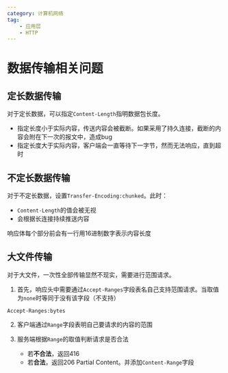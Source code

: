 ```yaml
---
category: 计算机网络
tag:
    - 应用层
    - HTTP
---
```


# 数据传输相关问题

## 定长数据传输

对于定长数据，可以指定`Content-Length`指明数据包长度。

- 指定长度小于实际内容，传送内容会被截断。如果采用了持久连接，截断的内容会附在下一次的报文中，造成bug
- 指定长度大于实际内容，客户端会一直等待下一字节，然而无法响应，直到超时

## 不定长数据传输

对于不定长数据，设置`Transfer-Encoding:chunked`。此时：
- `Content-Length`的值会被无视
- 会根据长连接持续推送内容

响应体每个部分前会有一行用16进制数字表示内容长度

## 大文件传输

对于大文件，一次性全部传输显然不现实，需要进行范围请求。

1. 首先，响应头中需要通过`Accept-Ranges`字段表名自己支持范围请求。当取值为`none`时等同于没有该字段（不支持）
```
Accept-Ranges:bytes
```

2. 客户端通过`Range`字段表明自己要请求的内容的范围

3. 服务端根据`Range`的取值判断请求是否合法
    - 若**不合法**，返回416
    - 若**合法**，返回206 Partial Content。并添加`Content-Range`字段